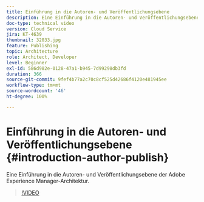 ```yaml
---
title: Einführung in die Autoren- und Veröffentlichungsebene
description: Eine Einführung in die Autoren- und Veröffentlichungsebene der Adobe Experience Manager-Architektur.
doc-type: technical video
version: Cloud Service
jira: KT-4639
thumbnail: 32033.jpg
feature: Publishing
topic: Architecture
role: Architect, Developer
level: Beginner
exl-id: 586d982e-0128-47a1-b945-7d99298db3fd
duration: 366
source-git-commit: 9fef4b77a2c70c8cf525d42686f4120e481945ee
workflow-type: tm+mt
source-wordcount: '46'
ht-degree: 100%

---
```


# Einführung in die Autoren- und Veröffentlichungsebene {#introduction-author-publish}

Eine Einführung in die Autoren- und Veröffentlichungsebene der Adobe Experience Manager-Architektur.

>[!VIDEO](https://video.tv.adobe.com/v/32033?quality=12&learn=on)
